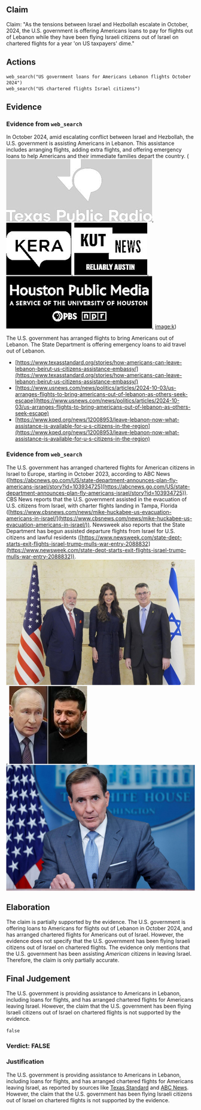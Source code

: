 ## Claim
Claim: "As the tensions between Israel and Hezbollah escalate in October, 2024, the U.S. government is offering Americans loans to pay for flights out of Lebanon while they have been flying Israeli citizens out of Israel on chartered flights for a year 'on US taxpayers' dime."

## Actions
```
web_search("US government loans for Americans Lebanon flights October 2024")
web_search("US chartered flights Israel citizens")
```

## Evidence
### Evidence from `web_search`
In October 2024, amid escalating conflict between Israel and Hezbollah, the U.S. government is assisting Americans in Lebanon. This assistance includes arranging flights, adding extra flights, and offering emergency loans to help Americans and their immediate families depart the country. (![image 4165](media/2025-08-23_00-48-1755910119-248213.jpg), ![image 4166](media/2025-08-23_00-48-1755910119-468936.jpg), ![image 4167](media/2025-08-23_00-48-1755910119-810023.jpg), ![image 4168](media/2025-08-23_00-48-1755910120-065142.jpg), <image:k>)

The U.S. government has arranged flights to bring Americans out of Lebanon. The State Department is offering emergency loans to aid travel out of Lebanon.
*   [https://www.texasstandard.org/stories/how-americans-can-leave-lebanon-beirut-us-citizens-assistance-embassy/](https://www.texasstandard.org/stories/how-americans-can-leave-lebanon-beirut-us-citizens-assistance-embassy/)
*   [https://www.usnews.com/news/politics/articles/2024-10-03/us-arranges-flights-to-bring-americans-out-of-lebanon-as-others-seek-escape](https://www.usnews.com/news/politics/articles/2024-10-03/us-arranges-flights-to-bring-americans-out-of-lebanon-as-others-seek-escape)
*   [https://www.kqed.org/news/12008953/leave-lebanon-now-what-assistance-is-available-for-u-s-citizens-in-the-region](https://www.kqed.org/news/12008953/leave-lebanon-now-what-assistance-is-available-for-u-s-citizens-in-the-region)


### Evidence from `web_search`
The U.S. government has arranged chartered flights for American citizens in Israel to Europe, starting in October 2023, according to ABC News ([https://abcnews.go.com/US/state-department-announces-plan-fly-americans-israel/story?id=103934725](https://abcnews.go.com/US/state-department-announces-plan-fly-americans-israel/story?id=103934725)). CBS News reports that the U.S. government assisted in the evacuation of U.S. citizens from Israel, with charter flights landing in Tampa, Florida ([https://www.cbsnews.com/news/mike-huckabee-us-evacuation-americans-in-israel/](https://www.cbsnews.com/news/mike-huckabee-us-evacuation-americans-in-israel/)). Newsweek also reports that the State Department has begun assisted departure flights from Israel for U.S. citizens and lawful residents ([https://www.newsweek.com/state-dept-starts-exit-flights-israel-trump-mulls-war-entry-2088832](https://www.newsweek.com/state-dept-starts-exit-flights-israel-trump-mulls-war-entry-2088832)). ![image 6380](media/2025-08-29_19-49-1756496992-887958.jpg), ![image 6395](media/2025-08-29_19-50-1756497016-560545.jpg), ![image 6392](media/2025-08-29_19-50-1756497012-811115.jpg)


## Elaboration
The claim is partially supported by the evidence. The U.S. government is offering loans to Americans for flights out of Lebanon in October 2024, and has arranged chartered flights for Americans out of Israel. However, the evidence does not specify that the U.S. government has been flying Israeli citizens out of Israel on chartered flights. The evidence only mentions that the U.S. government has been assisting *American* citizens in leaving Israel. Therefore, the claim is only partially accurate.


## Final Judgement
The U.S. government is providing assistance to Americans in Lebanon, including loans for flights, and has arranged chartered flights for Americans leaving Israel. However, the claim that the U.S. government has been flying Israeli citizens out of Israel on chartered flights is not supported by the evidence.

`false`

### Verdict: FALSE

### Justification
The U.S. government is providing assistance to Americans in Lebanon, including loans for flights, and has arranged chartered flights for Americans leaving Israel, as reported by sources like [Texas Standard](https://www.texasstandard.org/stories/how-americans-can-leave-lebanon-beirut-us-citizens-assistance-embassy/) and [ABC News](https://abcnews.go.com/US/state-department-announces-plan-fly-americans-israel/story?id=103934725). However, the claim that the U.S. government has been flying Israeli citizens out of Israel on chartered flights is not supported by the evidence.
